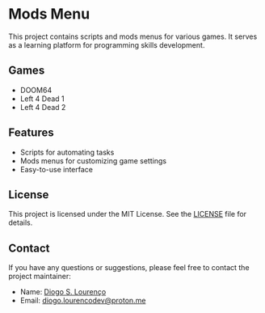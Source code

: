 # Mods Menu

This project contains scripts and mods menus for various games. It serves as a learning platform for programming skills development.

## Games

- DOOM64
- Left 4 Dead 1
- Left 4 Dead 2

## Features

- Scripts for automating tasks
- Mods menus for customizing game settings
- Easy-to-use interface

## License

This project is licensed under the MIT License. See the [LICENSE](LICENSE) file for details.

## Contact

If you have any questions or suggestions, please feel free to contact the project maintainer:

- Name: [Diogo S. Lourenço](https://github.com/diogolourencodev)
- Email: [diogo.lourencodev@proton.me](mailto:diogo.lourencodev@proton.me)
